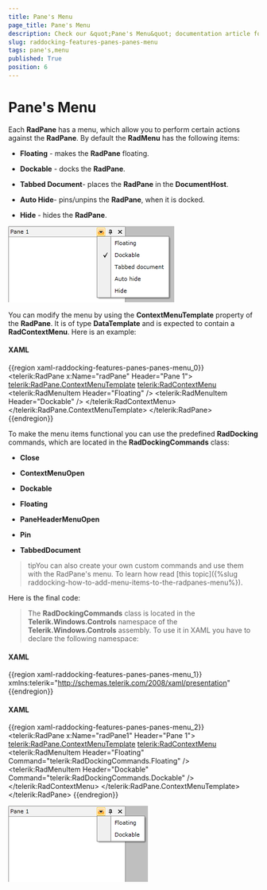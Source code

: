 ```yaml
---
title: Pane's Menu
page_title: Pane's Menu
description: Check our &quot;Pane's Menu&quot; documentation article for the RadDocking {{ site.framework_name }} control.
slug: raddocking-features-panes-panes-menu
tags: pane's,menu
published: True
position: 6
---
```


# Pane's Menu

Each __RadPane__ has a menu, which allow you to perform certain actions against the __RadPane__. By default the __RadMenu__ has the following items:

* __Floating__ - makes the __RadPane__ floating.

* __Dockable__ - docks the __RadPane__.

* __Tabbed Document__- places the __RadPane__ in the __DocumentHost__.

* __Auto Hide__- pins/unpins the __RadPane__, when it is docked.

* __Hide__ - hides the __RadPane__.

![{{ site.framework_name }} RadDocking Pane Menu](images/RadDocking_Features_Panes_Pane_Menu_01.png)

You can modify the menu by using the __ContextMenuTemplate__ property of the __RadPane__. It is of type __DataTemplate__ and is expected to contain a __RadContextMenu__. Here is an example:

#### __XAML__

{{region xaml-raddocking-features-panes-panes-menu_0}}
	<telerik:RadPane x:Name="radPane"
	             Header="Pane 1">
	    <telerik:RadPane.ContextMenuTemplate>
	        <DataTemplate>
	            <telerik:RadContextMenu>
	                <telerik:RadMenuItem Header="Floating" />
	                <telerik:RadMenuItem Header="Dockable" />
	            </telerik:RadContextMenu>
	        </DataTemplate>
	    </telerik:RadPane.ContextMenuTemplate>
	</telerik:RadPane>
{{endregion}}

To make the menu items functional you can use the predefined __RadDocking__ commands, which are located in the __RadDockingCommands__ class:

* __Close__

* __ContextMenuOpen__

* __Dockable__

* __Floating__

* __PaneHeaderMenuOpen__

* __Pin__

* __TabbedDocument__

>tipYou can also create your own custom commands and use them with the RadPane's menu. To learn how read [this topic]({%slug raddocking-how-to-add-menu-items-to-the-radpanes-menu%}).

Here is the final code:

>The __RadDockingCommands__ class is located in the __Telerik.Windows.Controls__ namespace of the __Telerik.Windows.Controls__ assembly. To use it in XAML you have to declare the following namespace:

#### __XAML__

{{region xaml-raddocking-features-panes-panes-menu_1}}
	xmlns:telerik="http://schemas.telerik.com/2008/xaml/presentation"
{{endregion}}

#### __XAML__

{{region xaml-raddocking-features-panes-panes-menu_2}}
	<telerik:RadPane x:Name="radPane1"
	             Header="Pane 1">
	    <telerik:RadPane.ContextMenuTemplate>
	        <DataTemplate>
	            <telerik:RadContextMenu>
	                <telerik:RadMenuItem Header="Floating"
	                                       Command="telerik:RadDockingCommands.Floating" />
	                <telerik:RadMenuItem Header="Dockable"
	                                       Command="telerik:RadDockingCommands.Dockable" />
	            </telerik:RadContextMenu>
	        </DataTemplate>
	    </telerik:RadPane.ContextMenuTemplate>
	    <TextBlock Text="Some simple text here" />
	</telerik:RadPane>
{{endregion}}

![{{ site.framework_name }} RadDocking with Custom Pane Context Menu](images/RadDocking_Features_Panes_Pane_Menu_02.png)
